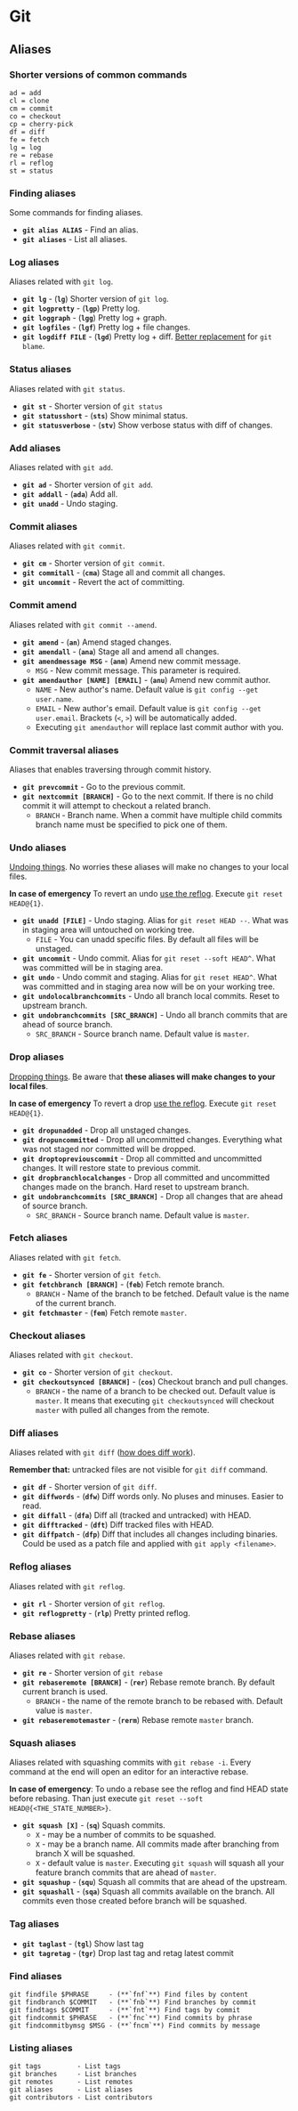 # Git

## Aliases

### Shorter versions of common commands

```
ad = add
cl = clone
cm = commit
co = checkout
cp = cherry-pick
df = diff
fe = fetch
lg = log
re = rebase
rl = reflog
st = status
```

### Finding aliases

Some commands for finding aliases.

- **`git alias ALIAS`** - Find an alias.
- **`git aliases`** - List all aliases.

### Log aliases

Aliases related with `git log`.

- **`git lg`** - (**`lg`**) Shorter version of `git log`.
- **`git logpretty`** - (**`lgp`**) Pretty log.
- **`git loggraph`** - (**`lgg`**) Pretty log + graph.
- **`git logfiles`** - (**`lgf`**) Pretty log + file changes.
- **`git logdiff FILE`** - (**`lgd`**) Pretty log + diff. [Better replacement](http://blog.andrewray.me/a-better-git-blame/) for `git blame`.

### Status aliases

Aliases related with `git status`.

- **`git st`** - Shorter version of `git status`
- **`git statusshort`** - (**`sts`**) Show minimal status.
- **`git statusverbose`** - (**`stv`**) Show verbose status with diff of changes.

### Add aliases

Aliases related with `git add`.

- **`git ad`** - Shorter version of `git add`.
- **`git addall`** - (**`ada`**) Add all.
- **`git unadd`**  - Undo staging.

### Commit aliases

Aliases related with `git commit`.

- **`git cm`** - Shorter version of `git commit`.
- **`git commitall`** - (**`cma`**) Stage all and commit all changes.
- **`git uncommit`** - Revert the act of committing.

### Commit amend

Aliases related with `git commit --amend`.

- **`git amend`** - (**`an`**) Amend staged changes.
- **`git amendall`** - (**`ana`**) Stage all and amend all changes.
- **`git amendmessage MSG`** - (**`anm`**) Amend new commit message.
    - `MSG` - New commit message. This parameter is required.
- **`git amendauthor [NAME] [EMAIL]`** - (**`anu`**) Amend new commit author.
    - `NAME` - New author's name. Default value is `git config --get user.name`.
    - `EMAIL` - New author's email. Default value is `git config --get user.email`. Brackets (`<`, `>`) will be automatically added.
    - Executing `git amendauthor` will replace last commit author with you.

### Commit traversal aliases

Aliases that enables traversing through commit history.

- **`git prevcommit`** - Go to the previous commit.
- **`git nextcommit [BRANCH]`** - Go to the next commit. If there is no child commit it will attempt to checkout a related branch.
    - `BRANCH` - Branch name. When a commit have multiple child commits branch name must be specified to pick one of them.

### Undo aliases

[Undoing things](http://stackoverflow.com/a/2846154/2284884). No worries these aliases will make no changes to your local files.

**In case of emergency** To revert an undo [use the reflog](http://stackoverflow.com/a/2531803/2284884). Execute `git reset HEAD@{1}`.

- **`git unadd [FILE]`** - Undo staging. Alias for `git reset HEAD --`. What was in staging area will untouched on working tree.
    - `FILE` - You can unadd specific files. By default all files will be unstaged.
- **`git uncommit`** - Undo commit. Alias for `git reset --soft HEAD^`. What was committed will be in staging area.
- **`git undo`** - Undo commit and staging. Alias for `git reset HEAD^`. What was committed and in staging area now will be on your working tree.
- **`git undolocalbranchcommits`** - Undo all branch local commits. Reset to upstream branch.
- **`git undobranchcommits [SRC_BRANCH]`** - Undo all branch commits that are ahead of source branch.
    - `SRC_BRANCH` - Source branch name. Default value is `master`.

### Drop aliases

[Dropping things](https://www.atlassian.com/git/tutorials/undoing-changes/git-reset). Be aware that **these aliases will make changes to your local files**.

**In case of emergency** To revert a drop [use the reflog](http://stackoverflow.com/a/2531803/2284884). Execute `git reset HEAD@{1}`.

- **`git dropunadded`** - Drop all unstaged changes.
- **`git dropuncommitted`** - Drop all uncommitted changes. Everything what was not staged nor committed will be dropped.
- **`git droptopreviouscommit`** - Drop all committed and uncommitted changes. It will restore state to previous commit.
- **`git dropbranchlocalchanges`** - Drop all committed and uncommitted changes made on the branch. Hard reset to upstream branch.
- **`git undobranchcommits [SRC_BRANCH]`** - Drop all changes that are ahead of source branch.
    - `SRC_BRANCH` - Source branch name. Default value is `master`.

### Fetch aliases

Aliases related with `git fetch`.

- **`git fe`** - Shorter version of `git fetch`.
- **`git fetchbranch [BRANCH]`** - (**`feb`**) Fetch remote branch.
    - `BRANCH` - Name of the branch to be fetched. Default value is the name of the current branch.
- **`git fetchmaster`** - (**`fem`**) Fetch remote `master`.

### Checkout aliases

Aliases related with `git checkout`.

- **`git co`** - Shorter version of `git checkout`.
- **`git checkoutsynced [BRANCH]`** - (**`cos`**) Checkout branch and pull changes.
    - `BRANCH` - the name of a branch to be checked out. Default value is `master`. It means that executing `git checkoutsynced` will checkout `master` with pulled all changes from the remote.

### Diff aliases

Aliases related with `git diff` ([how does diff work](http://stackoverflow.com/a/1587952/2284884)).

**Remember that:** untracked files are not visible for `git diff` command.

- **`git df`** - Shorter version of `git diff`.
- **`git diffwords`** - (**`dfw`**) Diff words only. No pluses and minuses. Easier to read.
- **`git diffall`** - (**`dfa`**) Diff all (tracked and untracked) with HEAD.
- **`git difftracked`** - (**`dft`**) Diff tracked files with HEAD.
- **`git diffpatch`** - (**`dfp`**) Diff that includes all changes including binaries. Could be used as a patch file and applied with `git apply <filename>`.

### Reflog aliases

Aliases related with `git reflog`.

- **`git rl`** - Shorter version of `git reflog`.
- **`git reflogpretty`** - (**`rlp`**) Pretty printed reflog.

### Rebase aliases

Aliases related with `git rebase`.

- **`git re`** - Shorter version of `git rebase`
- **`git rebaseremote [BRANCH]`** - (**`rer`**) Rebase remote branch. By default current branch is used.
    - `BRANCH` - the name of the remote branch to be rebased with. Default value is `master`.  
- **`git rebaseremotemaster`** - (**`rerm`**) Rebase remote `master` branch.

### Squash aliases

Aliases related with squashing commits with `git rebase -i`. Every command at the end will open an editor for an interactive rebase.

**In case of emergency**: To undo a rebase see the reflog and find HEAD state before rebasing. Than just execute `git reset --soft HEAD@{<THE_STATE_NUMBER>}`.

- **`git squash [X]`** - (**`sq`**) Squash commits.
    - `X` - may be a number of commits to be squashed.
    - `X` - may be a branch name. All commits made after branching from branch X will be squashed.
    - `X` - default value is `master`. Executing `git squash` will squash all your feature branch commits that are ahead of `master`.
- **`git squashup`** - (**`squ`**) Squash all commits that are ahead of the upstream.
- **`git squashall`** - (**`sqa`**) Squash all commits available on the branch. All commits even those created before branch will be squashed.

### Tag aliases

- **`git taglast`**  - (**`tgl`**) Show last tag
- **`git tagretag`** - (**`tgr`**) Drop last tag and retag latest commit

### Find aliases

```
git findfile $PHRASE     - (**`fnf`**) Find files by content
git findbranch $COMMIT   - (**`fnb`**) Find branches by commit
git findtags $COMMIT     - (**`fnt`**) Find tags by commit
git findcommit $PHRASE   - (**`fnc`**) Find commits by phrase
git findcommitbymsg $MSG - (**`fncm`**) Find commits by message
```

### Listing aliases

```
git tags         - List tags
git branches     - List branches
git remotes      - List remotes
git aliases      - List aliases
git contributors - List contributors
```
